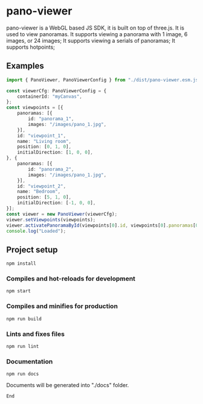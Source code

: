 # pano-viewer
pano-viewer is a WebGL based JS SDK, it is built on top of three.js. It is used to view panoramas. It supports viewing a panorama with 1 image, 6 images, or 24 images; It supports viewing a serials of panoramas; It supports hotpoints;


## Examples
``` typescript
import { PanoViewer, PanoViewerConfig } from "./dist/pano-viewer.esm.js";

const viewerCfg: PanoViewerConfig = {
    containerId: "myCanvas",
};
const viewpoints = [{
    panoramas: [{
        id: "panorama_1",
        images: "/images/pano_1.jpg",
    }],
    id: "viewpoint_1",
    name: "Living room",
    position: [0, 1, 0],
    initialDirection: [1, 0, 0],
}, {
    panoramas: [{
        id: "panorama_2",
        images: "/images/pano_1.jpg",
    }],
    id: "viewpoint_2",
    name: "Bedroom",
    position: [5, 1, 0],
    initialDirection: [-1, 0, 0],
}];
const viewer = new PanoViewer(viewerCfg);
viewer.setViewpoints(viewpoints);
viewer.activatePanoramaById(viewpoints[0].id, viewpoints[0].panoramas[0].id);
console.log("Loaded");
```

## Project setup
```
npm install
```

### Compiles and hot-reloads for development
```
npm start
```

### Compiles and minifies for production
```
npm run build
```

### Lints and fixes files
```
npm run lint
```

### Documentation
```
npm run docs
```
Documents will be generated into "./docs" folder.

`End`
